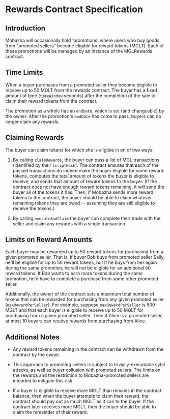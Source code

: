 # Rewards Contract Specification

## Introduction

Mobazha will occasionally hold 'promotions' where users who buy goods from "promoted sellers" become eligible for reward tokens (MGLT). Each of these promotions will be managed by an instance of the MGLRewards contract.

## Time Limits

When a buyer purchases from a promoted seller they become eligible to receive up to 50 MGLT from the rewards contract. The buyer has a fixed amount of time (`timeWindow` seconds) after the completion of the sale to claim their reward tokens from the contract.

The promotion as a whole has an `endDate`, which is set (and changeable) by the owner. After the promotion's `endDate` has come to pass, buyers can no longer claim any rewards.

## Claiming Rewards

The buyer can claim tokens for which she is eligible in on of two ways:

1.  By calling `claimRewards`, the buyer can pass a list of MGL transactions (identified by their `scriptHash`). The contract ensures that each of the passed transactions do indeed make the buyer eligible for some reward tokens, computes the total amount of tokens the buyer is eligible to receive, and sends that amount of reward tokens to the buyer. (If the contract does not have enough reward tokens remaining, it will send the buyer all of the tokens it has. Then, if Mobazha sends more reward tokens to the contract, the buyer should be able to claim whatever remaining tokens they are owed -- assuming they are still eligible to receive the tokens.)

2.  By calling `executeAndClaim` the buyer can complete their trade with the seller and claim any rewards with a single transaction.

## Limits on Reward Amounts

Each buyer may be rewarded up to 50 reward tokens for purchasing from a given promoted seller. That is, if buyer Bob buys from promoted seller Sally, he'll be eligible for up to 50 reward tokens, but if he buys from her again during the same promotion, he will not be eligible for an additional 50 reward tokens. If Bob wants to earn more tokens during the same promotion, he'd have to complete a purchase from some other promoted seller.

Additionally, the owner of the contract sets a maximum total number of tokens that can be rewarded for purchasing from any given promoted seller (`maxRewardPerSeller`). For example, suppose `maxRewardPerSeller` is 500 MGLT and that each buyer is eligible to receive up to 50 MGLT for purchasing from a given promoted seller. Then if Alice is a promoted seller, at most 10 buyers can receive rewards from purchasing from Alice.

## Additional Notes

- Any reward tokens remaining in the contract can be withdrawn from the contract by the owner.

- This approach to promoting sellers is subject to trivially-executable sybil attacks, as well as buyer collusion with promoted sellers. The limits on the rewards and the restriction to Mobazha-promoted sellers are intended to mitigate this risk.

- If a buyer is eligible to receive more MGLT than remains in the contract balance, then when the buyer attempts to claim their reward, the contract should pay out as much MGLT as it can to the buyer. If the contract later receives more MGLT, then the buyer should be able to claim the remainder of their reward.
